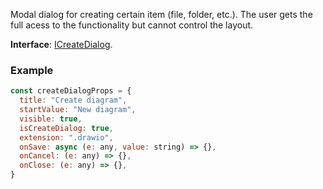Modal dialog for creating certain item (file, folder, etc.). The user gets the full acess to the functionality but cannot control the layout.

**Interface**: [ICreateDialog](https://github.com/ONLYOFFICE/docspace-plugin-sdk/blob/master/src/interfaces/components/ICreateDialog.ts).

### Example

``` javascript
const createDialogProps = {
  title: "Create diagram",
  startValue: "New diagram",
  visible: true,
  isCreateDialog: true,
  extension: ".drawio",
  onSave: async (e: any, value: string) => {},
  onCancel: (e: any) => {},
  onClose: (e: any) => {},
}
```
